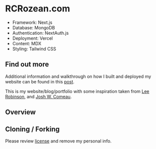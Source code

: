 # RCRozean.com

- Framework: Next.js
- Database: MongoDB
- Authentication: NextAuth.js
- Deployment: Vercel
- Content: MDX
- Styling: Tailwind CSS

## Find out more

Additional information and walkthrough on how I built and deployed my website can be found in this [post](https://rcrozean.com/blog/post/building-this-site).

This is my website/blog/portfolio with some inspiration taken from [Lee Robinson](https://leerob.io), and [Josh W. Comeau](https://www.joshwcomeau.com/blog/how-i-built-my-blog/).

## Overview

## Cloning / Forking

Please review [license](https://github.com/rcrozean/rcrozean.com/LICNESE.txt) and remove my personal info.
